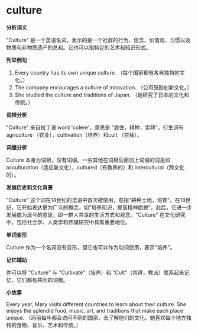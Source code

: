 # culture

**分析词义**

  

"Culture" 是一个英语名词，表示的是一个社群的行为、信念、价值观、习惯以及物质和非物质遗产的总和。它也可以指特定的艺术和知识形式。

  

**列举例句**

  

1.  Every country has its own unique culture. （每个国家都有各自独特的文化。）
2.  The company encourages a culture of innovation. （公司鼓励创新文化。）
3.  She studied the culture and traditions of Japan. （她研究了日本的文化和传统。）

  

**词根分析**

  

"Culture" 来自拉丁语 word 'colere'，意思是 "居住，耕种，崇拜"。衍生词有 agriculture （农业），cultivation（培养）和cult （崇拜）。

  

**词缀分析**

  

Culture 本身为词根，没有词缀。一些其他在词根后面加上词缀的词是如acculturation（适应新文化），cultured（有教养的）和 intercultural（跨文化的）。

  

**发展历史和文化背景**

  

"Culture" 这个词在14世纪的法语中首次被使用，意指"耕种土地，培育"。在18世纪，它开始表达更为广义的概念，如"培养知识，提高精神面貌"。此后，它进一步发展成为现今的意思，即一群人共享的生活方式和观念。"Culture" 在文化研究中，包括社会学、人类学和传媒研究中具有重要地位。

  

**单词变形**

  

Culture 作为一个名词没有变形，但它也可以作为动词使用，表示"培养"。

  

**记忆辅助**

  

你可以将 "Culture" 与 "Cultivate"（培养）和 "Cult"（崇拜，教派）联系起来记忆，它们都有共同的词根。

  

**小故事**

  

Every year, Mary visits different countries to learn about their culture. She enjoys the splendid food, music, art, and traditions that make each place unique. （玛丽每年都会访问不同的国家，去了解他们的文化。她喜欢每个地方独特的食物、音乐、艺术和传统。）
